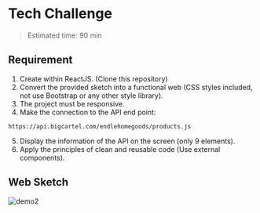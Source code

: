 # Tech Challenge

> Estimated time: 90 min

## Requirement

1. Create within ReactJS. (Clone this repository)
2. Convert the provided sketch into a functional web (CSS styles included, not use Bootstrap or any other style library).
3. The project must be responsive.
4. Make the connection to the API end point:

```
https://api.bigcartel.com/endlehomegoods/products.js
```

5. Display the information of the API on the screen (only 9 elements).
6. Apply the principles of clean and reusable code (Use external components).

## Web Sketch

![demo2](https://user-images.githubusercontent.com/120066995/206735918-7836d642-4276-4075-87b4-0887902dc1e9.png)
